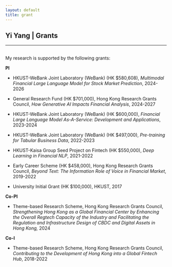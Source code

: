 ```yaml
---
layout: default
title: grant
---
```


## Yi Yang | Grants

* * *

<br>
My research is supported by the following grants:

**PI** 

+ HKUST-WeBank Joint Laboratory (WeBank) (HK $580,608), *Multimodal Financial Large Language Model for Stock Market Prediction*, 2024-2026

+ General Research Fund (HK $701,000), Hong Kong Research Grants Council, *How Generative AI Impacts Financial Analysis*, 2024-2027

+ HKUST-WeBank Joint Laboratory (WeBank) (HK $600,000), *Financial Large Language Model As-A-Service: Development and Applications*, 2023-2024

+ HKUST-WeBank Joint Laboratory (WeBank) (HK $497,000), *Pre-training for Tabular Business Data*, 2022-2023

+ HKUST-Kaisa Group Seed Project on Fintech (HK $550,000), *Deep Learning in Financial NLP*, 2021-2022

+ Early Career Scheme (HK $458,000), Hong Kong Research Grants Council, *Beyond Text: The Information Role of Voice in Financial Market*, 2019-2022

+ University Initial Grant (HK $100,000), HKUST, 2017

**Co-PI**

+ Theme-based Research Scheme, Hong Kong Research Grants Council, *Strengthening Hong Kong as a Global Financial Center by Enhancing the Overall Regtech Capacity of the Industry and Facilitating the Regulation and Infrastructure Design of CBDC and Digital Assets in Hong Kong,*  2024


**Co-I**

+ Theme-based Research Scheme, Hong Kong Research Grants Council, *Contributing to the Development of Hong Kong into a Global Fintech Hub*, 2018-2022

